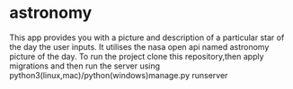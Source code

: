 # astronomy
This app provides you with a picture and description of a particular star of the day the user inputs.
It utilises the nasa open api named astronomy picture of the day.
To run the project clone this repository,then apply migrations and then run the server using python3(linux,mac)/python(windows)manage.py runserver
